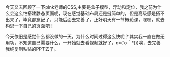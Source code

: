 今天又去回顾了一下pink老师的CSS,主要是盒子模型，浮动和定位，我之前为什么会这么怕搭建静态页面呢，现在感觉基础布局还是挺简单的，但是高级感是搭不出来了，毕竟都忘记了，只能后面去完善了。正好明天有一节概论课，嘿嘿，就去构思一下自己的页面吧！

今天依旧是感觉什么都没做的一天，为什么时间过得这么快呢？其实我一直在做无用功，不知道自己需要什么，一开始就去看视频就好了，ε=(´ο｀*)))唉，去完善我纯复制粘贴的PPT去了。